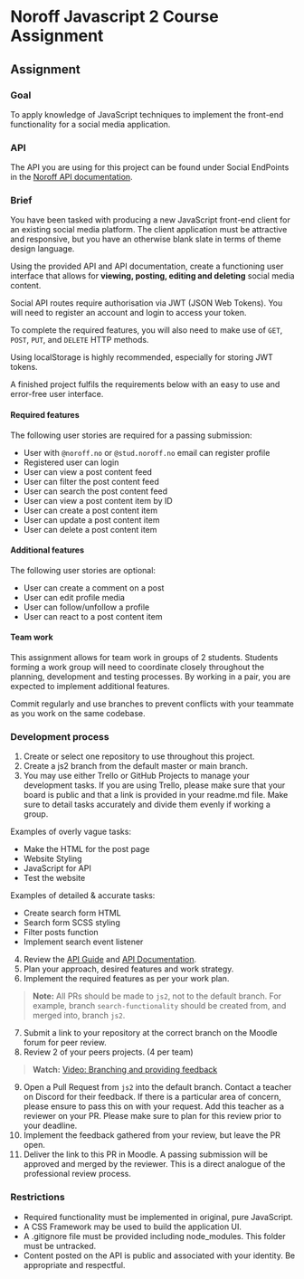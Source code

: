 # Noroff Javascript 2 Course Assignment

## Assignment

### Goal

To apply knowledge of JavaScript techniques to implement the front-end functionality for a social media application.

### API
The API you are using for this project can be found under Social EndPoints in the [Noroff API documentation](https://noroff-api-docs.netlify.app/).

### Brief
You have been tasked with producing a new JavaScript front-end client for an existing social media platform. The client application must be attractive and responsive, but you have an otherwise blank slate in terms of theme design language.

Using the provided API and API documentation, create a functioning user interface that allows for **viewing, posting, editing and deleting** social media content.

Social API routes require authorisation via JWT (JSON Web Tokens). You will need to register an account and login to access your token.

To complete the required features, you will also need to make use of `GET`, `POST`, `PUT`, and `DELETE` HTTP methods.

Using localStorage is highly recommended, especially for storing JWT tokens.

A finished project fulfils the requirements below with an easy to use and error-free user interface.

#### Required features
The following user stories are required for a passing submission:

- User with `@noroff.no` or `@stud.noroff.no` email can register profile
- Registered user can login
- User can view a post content feed
- User can filter the post content feed
- User can search the post content feed
- User can view a post content item by ID
- User can create a post content item
- User can update a post content item
- User can delete a post content item

#### Additional features
The following user stories are optional:

- User can create a comment on a post
- User can edit profile media
- User can follow/unfollow a profile
- User can react to a post content item

#### Team work
This assignment allows for team work in groups of 2 students. Students forming a work group will need to coordinate closely throughout the planning, development and testing processes. By working in a pair, you are expected to implement additional features.

Commit regularly and use branches to prevent conflicts with your teammate as you work on the same codebase.

### Development process

1. Create or select one repository to use throughout this project.
2. Create a js2 branch from the default master or main branch.
3. You may use either Trello or GitHub Projects to manage your development tasks. If you are using Trello, please make sure that your board is public and that a link is provided in your readme.md file. Make sure to detail tasks accurately and divide them evenly if working a group.

Examples of overly vague tasks:

- Make the HTML for the post page
- Website Styling
- JavaScript for API
- Test the website

Examples of detailed & accurate tasks:

- Create search form HTML
- Search form SCSS styling
- Filter posts function
- Implement search event listener

4. Review the [API Guide](https://noroff-api-docs.netlify.app/social-endpoints/authentication) and [API Documentation](https://nf-api.onrender.com/docs).
5. Plan your approach, desired features and work strategy.
6. Implement the required features as per your work plan.

> **Note:** All PRs should be made to `js2`, not to the default branch. For example, branch `search-functionality` should be created from, and merged into, branch `js2`.

7. Submit a link to your repository at the correct branch on the Moodle forum for peer review.
8. Review 2 of your peers projects. (4 per team)

> **Watch:** [Video: Branching and providing feedback](https://vimeo.com/725676411/fabede2ebb)

9. Open a Pull Request from `js2` into the default branch. Contact a teacher on Discord for their feedback. If there is a particular area of concern, please ensure to pass this on with your request. Add this teacher as a reviewer on your PR. Please make sure to plan for this review prior to your deadline.
10. Implement the feedback gathered from your review, but leave the PR open.
11. Deliver the link to this PR in Moodle. A passing submission will be approved and merged by the reviewer. This is a direct analogue of the professional review process.

### Restrictions

- Required functionality must be implemented in original, pure JavaScript.
- A CSS Framework may be used to build the application UI.
- A .gitignore file must be provided including node_modules. This folder must be untracked.
- Content posted on the API is public and associated with your identity. Be appropriate and respectful.
